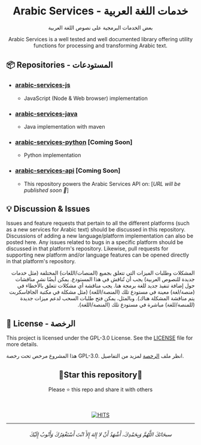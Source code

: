 <h1 align=center>Arabic Services - خدمات اللغة العربية</h1>

<p align=center>بعض الخدمات البرمجية على نصوص اللغة العربية</p>
<p align=center>
   Arabic Services is a well tested and well documented library offering utility functions for processing and transforming Arabic text.
</p>

## 📦 Repositories - المستودعات

- ### [arabic-services-js](https://github.com/Seen-Arabic/arabic-services-js) 
   - JavaScript (Node & Web browser) implementation
- ### [arabic-services-java](https://github.com/Seen-Arabic/Arabic-Services-Java)
   - Java implementation with maven
- ### [arabic-services-python](https://github.com/Seen-Arabic/arabic-services-python) [Coming Soon]
   - Python implementation
- ### [arabic-services-api](https://github.com/Seen-Arabic/arabic-services-api) [Coming Soon]
   - This repository powers the Arabic Services API on: [_URL will be published soon 🚀_]

## 💡 Discussion & Issues
Issues and feature requests that pertain to all the different platforms (such as a new services for Arabic text) should be
discussed in this repository. Discussions of adding a new language/platform implementation can also be posted here. 
Any issues related to bugs in a specific platform should be discussed in that platform's repository. Likewise, 
pull requests for supporting new platform and/or language features can be opened directly in that platform's repository.

<p dir=rtl>
   المشكلات وطلبات الميزات التي تتعلق بجميع (المنصات/اللغات) المختلفة (مثل خدمات جديدة للنصوص العربية) يجب أن تُناقش في هذا المستودع. يمكن أيضًا نشر مناقشات حول إضافة تنفيذ جديد للغة برمجة هنا. يجب مناقشة أي مشكلات تتعلق بالأخطاء في (منصة/لغة) معينة في مستودع تلك (المنصة/اللغة) (مثل مشكلة في مكتبة الجافاسكربت يتم مناقشة المشكلة هناك). وبالمثل، يمكن فتح طلبات السحب لدعم ميزات جديدة (للمنصة/للغة) مباشرة في مستودع تلك (المنصة/اللغة).
</p>


## 📜 License - الرخصة
This project is licensed under the GPL-3.0 License. See the [LICENSE](/LICENSE) file for more details.

<p dir=rtl>
   
   هذا المشروع مرخص تحت رخصة GPL-3.0. انظر ملف [الرخصة](/LICENSE) لمزيد من التفاصيل.
   
</p>

<div align=center>

<h2>🌟Star this repository🌟</h2>

Please ⭐️ this repo and share it with others      
       
</div>

<br>

<p align="center">
<a align="center" href="(https://hits.seeyoufarm.com"><img alt="HITS"  align="center" src="https://hits.seeyoufarm.com/api/count/incr/badge.svg?url=https%3A%2F%2Fgithub.com%2FSeen-Arabic%2FArabic-Services&count_bg=%2379C83D&title_bg=%23555555&icon=&icon_color=%23E7E7E7&title=PAGE+VIEWS&edge_flat=false"></a>
</p>

---

<h6 align="center">سبحَانَكَ اللَّهُمَّ وَبِحَمْدِكَ، أَشْهَدُ أَنْ لا إِلهَ إِلأَ انْتَ أَسْتَغْفِرُكَ وَأَتْوبُ إِلَيْكَ</h6>
